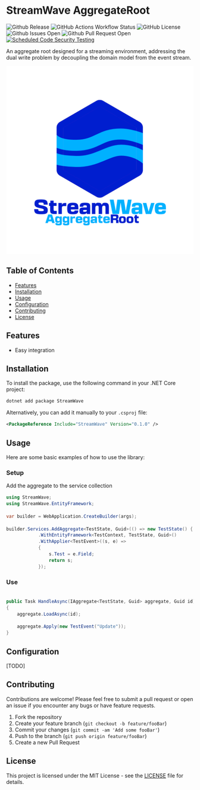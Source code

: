 # StreamWave AggregateRoot

![Github Release](https://img.shields.io/github/v/release/pmdevers/streamwave)
![GitHub Actions Workflow Status](https://img.shields.io/github/actions/workflow/status/pmdevers/StreamWave/.github%2Fworkflows%2Fbuild-publish.yml)
![GitHub License](https://img.shields.io/github/license/pmdevers/streamwave)
![Github Issues Open](https://img.shields.io/github/issues/pmdevers/streamwave)
![Github Pull Request Open](https://img.shields.io/github/issues-pr/pmdevers/streamwave)
[![Scheduled Code Security Testing](https://github.com/pmdevers/streamwave/actions/workflows/security-analysis.yml/badge.svg?event=schedule)](https://github.com/pmdevers/streamwave/actions/workflows/security-analysis.yml)


An aggregate root designed for a streaming environment, addressing the dual write problem by decoupling the domain model from the event stream.

![Alt text](/assets/logo.png "logo")

## Table of Contents

- [Features](#features)
- [Installation](#installation)
- [Usage](#usage)
- [Configuration](#configuration)
- [Contributing](#contributing)
- [License](#license)

## Features

- Easy integration

## Installation

To install the package, use the following command in your .NET Core project:

```bash
dotnet add package StreamWave
```

Alternatively, you can add it manually to your `.csproj` file:

```xml
<PackageReference Include="StreamWave" Version="0.1.0" />
```

## Usage

Here are some basic examples of how to use the library:

### Setup

Add the aggregate to the service collection

```csharp
using StreamWave;
using StreamWave.EntityFramework;

var builder = WebApplication.CreateBuilder(args);

builder.Services.AddAggregate<TestState, Guid>(() => new TestState() {  Id = Guid.NewGuid() })
            .WithEntityFramework<TestContext, TestState, Guid>()
            .WithApplier<TestEvent>((s, e) =>
            {
                s.Test = e.Field;
                return s;
            });

```

### Use

```csharp

public Task HandleAsync(IAggregate<TestState, Guid> aggregate, Guid id)
{
    aggregate.LoadAsync(id);

    aggregate.Apply(new TestEvent("Update"));
}


```

## Configuration

[TODO]

## Contributing

Contributions are welcome! Please feel free to submit a pull request or open an issue if you encounter any bugs or have feature requests.

1. Fork the repository
2. Create your feature branch (`git checkout -b feature/fooBar`)
3. Commit your changes (`git commit -am 'Add some fooBar'`)
4. Push to the branch (`git push origin feature/fooBar`)
5. Create a new Pull Request

## License

This project is licensed under the MIT License - see the [LICENSE](LICENSE) file for details.
